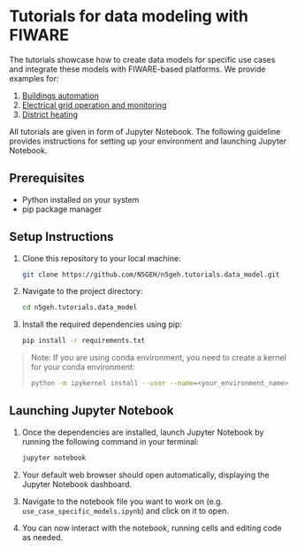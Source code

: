 # Tutorials for data modeling with FIWARE

The tutorials showcase how to create data models for specific use cases and integrate these models with FIWARE-based platforms.
We provide examples for:
1. [Buildings automation](example_weatherstation_buildings)
2. [Electrical grid operation and monitoring](example_electrical_grid )
3. [District heating](examples_district_heating)

All tutorials are given in form of Jupyter Notebook. The following guideline provides instructions for setting up your environment and launching Jupyter Notebook.

## Prerequisites

- Python installed on your system
- pip package manager

## Setup Instructions

1. Clone this repository to your local machine:

    ```bash
    git clone https://github.com/N5GEH/n5geh.tutorials.data_model.git
    ```

2. Navigate to the project directory:

    ```bash
    cd n5geh.tutorials.data_model
    ```

3. Install the required dependencies using pip:

    ```bash
    pip install -r requirements.txt
    ```
>Note: If you are using conda environment, you need to create a kernel for your conda environment: 
> ```bash
> python -m ipykernel install --user --name=<your_environment_name>
> ```

## Launching Jupyter Notebook

1. Once the dependencies are installed, launch Jupyter Notebook by running the following command in your terminal:

    ```bash
    jupyter notebook
    ```

2. Your default web browser should open automatically, displaying the Jupyter Notebook dashboard.

3. Navigate to the notebook file you want to work on (e.g. ``use_case_specific_models.ipynb``) and click on it to open.

4. You can now interact with the notebook, running cells and editing code as needed.
